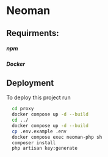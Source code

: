 
# Neoman


## Requirments:
##### npm
##### Docker




## Deployment

To deploy this project run

```bash
  cd proxy
  docker compose up -d --build
  cd ../
  docker compose up -d --build
  cp .env.example .env
  docker compose exec neoman-php sh
  composer install
  php artisan key:generate
```

